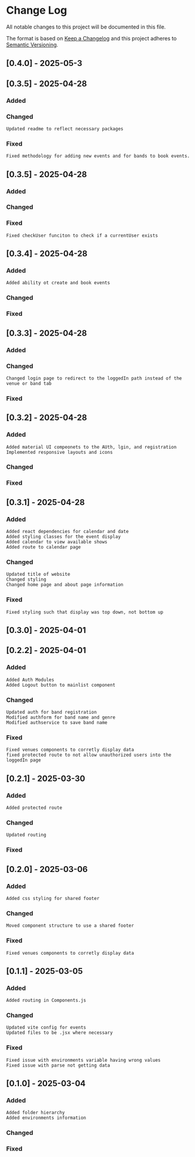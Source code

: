 # Change Log
All notable changes to this project will be documented in this file.
 
The format is based on [Keep a Changelog](http://keepachangelog.com/)
and this project adheres to [Semantic Versioning](http://semver.org/).
## [0.4.0] - 2025-05-3
## [0.3.5] - 2025-04-28

### Added
    
### Changed
    Updated readme to reflect necessary packages
### Fixed
    Fixed methodology for adding new events and for bands to book events. 

## [0.3.5] - 2025-04-28

### Added
    
### Changed

### Fixed
    Fixed checkUser funciton to check if a currentUser exists

## [0.3.4] - 2025-04-28

### Added
    Added ability ot create and book events
### Changed

### Fixed

## [0.3.3] - 2025-04-28

### Added
    
### Changed
    Changed login page to redirect to the loggedIn path instead of the venue or band tab
### Fixed

## [0.3.2] - 2025-04-28

### Added
    Added material UI compeonets to the AUth, lgin, and registration
    Implemented responsive layouts and icons
### Changed

### Fixed

## [0.3.1] - 2025-04-28

### Added
    Added react dependencies for calendar and date
    Added styling classes for the event display
    Added calendar to view available shows
    Added route to calendar page
### Changed
    Updated title of website
    Changed styling 
    Changed home page and about page information
### Fixed
    Fixed styling such that display was top down, not bottom up

## [0.3.0] - 2025-04-01

 ## [0.2.2] - 2025-04-01
 
### Added
    Added Auth Modules
    Added Logout button to mainlist component
### Changed
    Updated auth for band registration
    Modified authform for band name and genre
    Modified authservice to save band name
### Fixed
    Fixed venues components to corretly display data
    fixed protected route to not allow unauthorized users into the loggedIn page

## [0.2.1] - 2025-03-30
 
### Added
    Added protected route
### Changed
    Updated routing 
### Fixed
    

## [0.2.0] - 2025-03-06
 
### Added
    Added css styling for shared footer
### Changed
    Moved component structure to use a shared footer
### Fixed
    Fixed venues components to corretly display data

## [0.1.1] - 2025-03-05
### Added
    Added routing in Components.js
### Changed
    Updated vite config for events
    Updated files to be .jsx where necessary
### Fixed
    Fixed issue with environments variable having wrong values
    Fixed issue with parse not getting data
    
## [0.1.0] - 2025-03-04
### Added
    Added folder hierarchy
    Added environments information
### Changed
### Fixed


